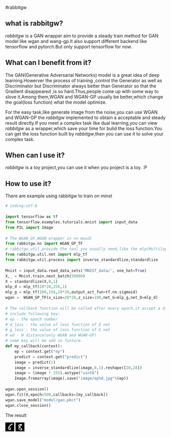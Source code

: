 #rabbitgw
## what is rabbitgw?

*rabbitgw* is a GAN wrapper aim to provide a steady train method for GAN model like wgan and wang-gp.It also support different backend like tensorflow and pytorch.But only support tensorflow for now.

## What can I benefit from it?

The GAN(Generative Adversarial Networks) model is a great idea of deep learning.Howerver the process of training ,control the Generator as well as Discriminator but Discriminator always better than Generator so that the Gradient disappeared ,is so hard.Thus,people come up with some way to slove it.Among them,WGAN and WGAN-GP usually be better,which change the goal(loss function) what the model optimize.


For the easy task,like generate image from the noise,you can use WGAN and WGAN-GP the *rabbitgw* implemented to obtain a acceptable and steady result directly.If you meet a complex task like dual learning,you can view *rabbitgw* as a wrapper,which save your time for bulid the loss function.You can get the loss function built by *rabbitgw*,then you can use it to solve your complex task.

## When can I use it?

*rabbitgw* is a toy project,you can use it when you project is a toy. :P

## How to use it?

There are example using rabbitgw to train on minst

```python
# coding:utf-8

import tensorflow as tf
from tensorflow.examples.tutorials.mnist import input_data
from PIL import Image

# The WGAN_GP,WGAN wrapper in nn moudl 
from rabbitgw.nn import WGAN_GP_TF
# rabbitgw.util provide the tool you usually need,like the mlp(Multilayer perceptron) model or some process for the data.
from rabbitgw.util.net import mlp_tf
from rabbitgw.util.process import inverse_standardlize,standardlize

Mnist = input_data.read_data_sets('MNIST_data/', one_hot=True)
X,_ = Mnist.train.next_batch(50000)
X = standardlize(X,0,1)
mlp_d = mlp_tf(28*28,256,1)
mlp_g = mlp_tf(100,256,28*28,output_act_fun=tf.nn.sigmoid)
wgan =  WGAN_GP_TF(x_size=28*28,z_size=100,net_G=mlp_g,net_D=mlp_d)

# The callback function will be called after every epoch,it accept a dict.
# include following key:
# ep - the epoch number 
# d_loss - the value of loss function of D net
# g_loss - the value of loss function of G net
# wd - W distance(only WGAN and WGAN-GP)
# some key will be add in funture.
def my_callback(context):
    ep = context.get("ep")
    predict = context.get("predict")
    image = predict(1)
    image = inverse_standardlize(image,0,1).reshape([28,28])
    image = (image * 255).astype("uint8")
    Image.fromarray(image).save("image/ep%d.jpg"%(ep))

wgan.open_session()
wgan.fit(X,epoch=500,callbacks=[my_callback])
wgan.save_model("model/gan.pkct")
wgan.close_session()


```

The result 

![](/iamge/1.jpg)
![](/iamge/2.jpg)